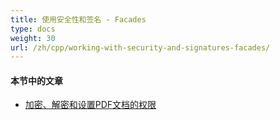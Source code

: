 ```yaml
---
title: 使用安全性和签名 - Facades
type: docs
weight: 30
url: /zh/cpp/working-with-security-and-signatures-facades/
---
```

#### **本节中的文章**

- [加密、解密和设置PDF文档的权限](/pdf/zh/cpp/encrypt-decrypt-and-set-privileges-on-pdf-documents/)